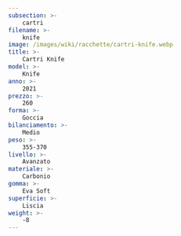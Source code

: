 ```yaml
---
subsection: >-
    cartri
filename: >-
    knife
image: /images/wiki/racchette/cartri-knife.webp
title: >-
    Cartri Knife
model: >-
    Knife
anno: >-
    2021
prezzo: >-
    260
forma: >-
    Goccia
bilanciamento: >-
    Medio
peso: >-
    355-370
livello: >-
    Avanzato
materiale: >-
    Carbonio
gomma: >-
    Eva Soft
superficie: >-
    Liscia
weight: >-
    -8
---
```

